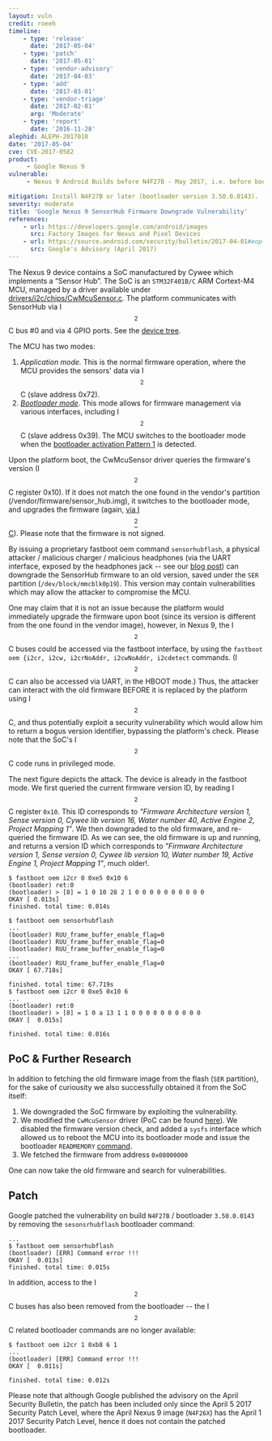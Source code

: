 ```yaml
---
layout: vuln
credit: roeeh
timeline:
    - type: 'release'
      date: '2017-05-04'
    - type: 'patch'
      date: '2017-05-01'
    - type: 'vendor-advisory'
      date: '2017-04-03'
    - type: 'add'
      date: '2017-03-01'      
    - type: 'vendor-triage'
      date: '2017-02-01'      
      arg: 'Moderate'
    - type: 'report'
      date: '2016-11-28'      
alephid: ALEPH-2017010
date: '2017-05-04'
cve: CVE-2017-0582
product: 
     - Google Nexus 9
vulnerable:
     - Nexus 9 Android Builds before N4F27B - May 2017, i.e. before bootloader 3.50.0.0143.

mitigation: Install N4F27B or later (bootloader version 3.50.0.0143).
severity: moderate
title: 'Google Nexus 9 SensorHub Firmware Downgrade Vulnerability'
references:
    - url: https://developers.google.com/android/images
      src: Factory Images for Nexus and Pixel Devices
    - url: https://source.android.com/security/bulletin/2017-04-01#eop-in-htc-oem-fastboot-command
      src: Google's Advisory (April 2017)
---
```

The Nexus 9 device contains a SoC manufactured by Cywee which implements a “Sensor Hub”. The SoC is an `STM32F401B/C` ARM Cortext-M4 MCU, managed by a driver available under [drivers/i2c/chips/CwMcuSensor.c](https://android.googlesource.com/kernel/tegra/+/android-7.1.1_r0.53/drivers/i2c/chips/CwMcuSensor.c). The platform communicates with SensorHub via I$$^2$$C bus #0 and via 4 GPIO ports. See the [device tree](https://android.googlesource.com/kernel/tegra/+/android-7.1.1_r0.53/arch/arm64/boot/dts/tegra132-flounder-xdxepvt.dts).

The MCU has two modes:
1. *Application mode.* This is the normal firmware operation, where the MCU provides the sensors' data via I$$^2$$C (slave address 0x72). 
2. [*Bootloader mode*](http://www.st.com/content/ccc/resource/technical/document/application_note/b9/9b/16/3a/12/1e/40/0c/CD00167594.pdf/files/CD00167594.pdf/jcr:content/translations/en.CD00167594.pdf). This mode allows for firmware management via various interfaces, including I$$^2$$C (slave address 0x39). The MCU switches to the bootloader mode when the [bootloader activation Pattern 1](http://www.st.com/content/ccc/resource/technical/document/application_note/4c/68/fe/72/a8/cd/47/83/DM00072315.pdf/files/DM00072315.pdf/jcr:content/translations/en.DM00072315.pdf) is detected. 

Upon the platform boot, the CwMcuSensor driver queries the firmware's version (I$$^2$$C register 0x10). If it does not match the one found in the vendor's partition (/vendor/firmware/sensor_hub.img), it switches to the bootloader mode, and upgrades the firmware (again, [via I$$^2$$C](http://www.st.com/content/ccc/resource/technical/document/application_note/35/7d/5b/bf/67/75/41/d6/CD00251611.pdf/files/CD00251611.pdf/jcr:content/translations/en.CD00251611.pdf)). Please note that the firmware is not signed. 

By issuing a proprietary fastboot oem command `sensorhubflash`, a physical attacker / malicious charger / malicious headphones (via the UART interface, exposed by the headphones jack -- see our [blog post](https://alephsecurity.com/2017/03/08/nexus9-fiq-debugger/)) can downgrade the SensorHub firmware to an old version, saved under the `SER` partition (`/dev/block/mmcblk0p19`). This version may contain vulnerabilities which may allow the attacker to compromise the MCU. 

One may claim that it is not an issue because the platform would immediately upgrade the firmware upon boot (since its version is different from the one found in the vendor image), however, in Nexus 9, the I$$^2$$C buses could be accessed via the fastboot interface, by using the `fastboot oem {i2cr, i2cw, i2crNoAddr, i2cwNoAddr, i2cdetect` commands. (I$$^2$$C can also be accessed via UART, in the HBOOT mode.) Thus, the attacker can interact with the old firmware BEFORE it is replaced by the platform using I$$^2$$C, and thus potentially exploit a security vulnerability which would allow him to return a bogus version identifier, bypassing the platform's check. Please note that the SoC's I$$^{2}$$C code runs in privileged mode.

The next figure depicts the attack. The device is already in the fastboot mode. We first queried the current firmware version ID, by reading I$$^2$$C register `0x10`. This ID corresponds to *"Firmware Architecture version 1, Sense version 0, Cywee lib version 16, Water number 40, Active Engine 2, Project Mapping 1"*. We then downgraded to the old firmware, and re-queried the firmware ID. As we can see, the old firmware is up and running, and returns a version ID which corresponds to *"Firmware Architecture version 1, Sense version 0, Cywee lib version 10, Water number 19, Active Engine 1, Project Mapping 1"*, much older!.

```terminal
$ fastboot oem i2cr 0 0xe5 0x10 6
(bootloader) ret:0
(bootloader) > [8] = 1 0 10 28 2 1 0 0 0 0 0 0 0 0 0 0     
OKAY [ 0.013s]
finished. total time: 0.014s

$ fastboot oem sensorhubflash
...
(bootloader) RUU_frame_buffer_enable_flag=0                       
(bootloader) RUU_frame_buffer_enable_flag=0                       
(bootloader) RUU_frame_buffer_enable_flag=0                       
...                      
(bootloader) RUU_frame_buffer_enable_flag=0                       
OKAY [ 67.718s]
                                                  
finished. total time: 67.719s 
$ fastboot oem i2cr 0 0xe5 0x10 6
...                                                               
(bootloader) ret:0                                                
(bootloader) > [8] = 1 0 a 13 1 1 0 0 0 0 0 0 0 0 0 0           
OKAY [  0.015s]
                                                 
finished. total time: 0.016s  
```

## PoC & Further Research ##

In addition to fetching the old firmware image from the flash (`SER` partition), for the sake of curiousity we also successfully obtained it from the SoC itself:
1. We downgraded the SoC firmware by exploiting the vulnerability.
2. We modified the `CwMcuSensor` driver (PoC can be found [here](https://github.com/alephsecurity/PoCs/tree/master/CVE-2017-0582)). We disabled the firmware version check, and added a `sysfs` interface which allowed us to reboot the MCU into its bootloader mode and issue the bootloader `READMEMORY` [command](http://www.st.com/content/ccc/resource/technical/document/application_note/35/7d/5b/bf/67/75/41/d6/CD00251611.pdf/files/CD00251611.pdf/jcr:content/translations/en.CD00251611.pdf). 
3. We fetched the firmware from address `0x08000000`

One can now take the old firmware and search for vulnerabilities.

## Patch ##
Google patched the vulnerability on build `N4F27B` / bootloader `3.50.0.0143` by removing the `sesonsrhubflash` bootloader command:
```terminal
...
$ fastboot oem sensorhubflash
(bootloader) [ERR] Command error !!!
OKAY [  0.013s]
finished. total time: 0.015s
```
In addition, access to the I$$^2$$C buses has also been removed from the bootloader -- the I$$^2$$C related bootloader commands are no longer available:
```terminal
$ fastboot oem i2cr 1 0xb8 6 1
...
(bootloader) [ERR] Command error !!!
OKAY [  0.011s]

finished. total time: 0.012s
```

Please note that although Google published the advisory on the April Security Bulletin, the patch has been included only since the April 5 2017 Security Patch Level, where the April Nexus 9 image (`N4F26X`) has the April 1 2017 Security  Patch Level, hence it does not contain the patched bootloader. 
